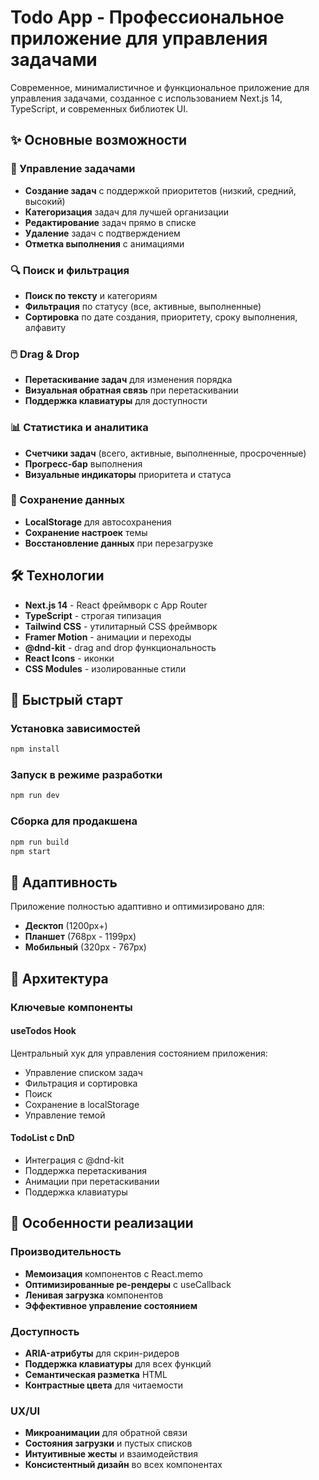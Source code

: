 # Todo App - Профессиональное приложение для управления задачами

Современное, минималистичное и функциональное приложение для управления задачами, созданное с использованием Next.js 14, TypeScript, и современных библиотек UI.

## ✨ Основные возможности

### 🎯 Управление задачами

- **Создание задач** с поддержкой приоритетов (низкий, средний, высокий)
- **Категоризация** задач для лучшей организации
- **Редактирование** задач прямо в списке
- **Удаление** задач с подтверждением
- **Отметка выполнения** с анимациями

### 🔍 Поиск и фильтрация

- **Поиск по тексту** и категориям
- **Фильтрация** по статусу (все, активные, выполненные)
- **Сортировка** по дате создания, приоритету, сроку выполнения, алфавиту

### 🖱️ Drag & Drop

- **Перетаскивание задач** для изменения порядка
- **Визуальная обратная связь** при перетаскивании
- **Поддержка клавиатуры** для доступности

### 📊 Статистика и аналитика

- **Счетчики задач** (всего, активные, выполненные, просроченные)
- **Прогресс-бар** выполнения
- **Визуальные индикаторы** приоритета и статуса

### 💾 Сохранение данных

- **LocalStorage** для автосохранения
- **Сохранение настроек** темы
- **Восстановление данных** при перезагрузке

## 🛠️ Технологии

- **Next.js 14** - React фреймворк с App Router
- **TypeScript** - строгая типизация
- **Tailwind CSS** - утилитарный CSS фреймворк
- **Framer Motion** - анимации и переходы
- **@dnd-kit** - drag and drop функциональность
- **React Icons** - иконки
- **CSS Modules** - изолированные стили

## 🚀 Быстрый старт

### Установка зависимостей

```bash
npm install
```

### Запуск в режиме разработки

```bash
npm run dev
```

### Сборка для продакшена

```bash
npm run build
npm start
```

## 📱 Адаптивность

Приложение полностью адаптивно и оптимизировано для:

- **Десктоп** (1200px+)
- **Планшет** (768px - 1199px)
- **Мобильный** (320px - 767px)

## 🔧 Архитектура

### Ключевые компоненты

#### useTodos Hook

Центральный хук для управления состоянием приложения:

- Управление списком задач
- Фильтрация и сортировка
- Поиск
- Сохранение в localStorage
- Управление темой

#### TodoList с DnD

- Интеграция с @dnd-kit
- Поддержка перетаскивания
- Анимации при перетаскивании
- Поддержка клавиатуры

## 🎯 Особенности реализации

### Производительность

- **Мемоизация** компонентов с React.memo
- **Оптимизированные ре-рендеры** с useCallback
- **Ленивая загрузка** компонентов
- **Эффективное управление состоянием**

### Доступность

- **ARIA-атрибуты** для скрин-ридеров
- **Поддержка клавиатуры** для всех функций
- **Семантическая разметка** HTML
- **Контрастные цвета** для читаемости

### UX/UI

- **Микроанимации** для обратной связи
- **Состояния загрузки** и пустых списков
- **Интуитивные жесты** и взаимодействия
- **Консистентный дизайн** во всех компонентах
